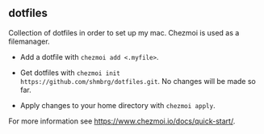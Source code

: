 ## dotfiles

Collection of dotfiles in order to set up my mac. Chezmoi is used as a filemanager.

* Add a dotfile with `chezmoi add <.myfile>`. 

* Get dotfiles with `chezmoi init https://github.com/shmbrg/dotfiles.git`. No changes will be made so far.

* Apply changes to your home directory with `chezmoi apply`.

For more information see <https://www.chezmoi.io/docs/quick-start/>.
